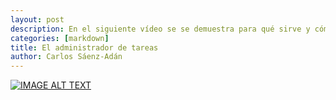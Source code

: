 ```yaml
---
layout: post
description: En el siguiente vídeo se se demuestra para qué sirve y cómo se usa el administrador de tareas. 
categories: [markdown]
title: El administrador de tareas
author: Carlos Sáenz-Adán
---
```


[![IMAGE ALT TEXT](http://img.youtube.com/vi/Rv3n8tQnz9M/0.jpg)](http://www.youtube.com/watch?v=Rv3n8tQnz9M "Administrador de tareas")
